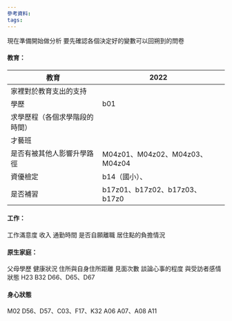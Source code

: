 ```yaml
---
參考資料:
tags:
---
```

現在準備開始做分析
要先確認各個決定好的變數可以回朔到的問卷
#### 教育：



| 教育                  | 2022                        |     |
| ------------------- | --------------------------- | --- |
| 家裡對於教育支出的支持<br>     |                             |     |
| 學歷<br>              | b01                         |     |
| 求學歷程（各個求學階段的時間）<br> |                             |     |
| 才藝班<br>             |                             |     |
| 是否有被其他人影響升學路徑       | M04z01、M04z02、M04z03、M04z04 |     |
| 資優檢定                | b14（國小）、                    |     |
| 是否補習                | b17z01、b17z02、b17z03、b17z0  |     |

#### 工作：
工作滿意度
收入
通勤時間
是否自願離職
居住點的負擔情況
#### 原生家庭：
父母學歷
健康狀況
住所與自身住所距離
見面次數
談論心事的程度
與受訪者感情狀態
H23
B32
D66、D65、D67
#### 身心狀態
M02
D56、D57、C03、F17、K32
A06
A07、A08
A11